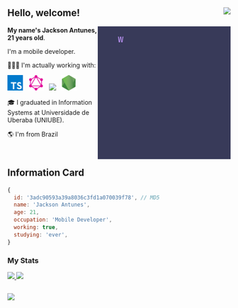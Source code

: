 ## Hello, welcome! <img align="right" src="https://komarev.com/ghpvc/?username=Jack-antunes-01&style=flat-square&color=blueviolet">

<img src="./images/message.gif" width="300px" align="right">

**My name's Jackson Antunes, 21 years old**. 

I'm a mobile developer. <br /> 
  
👨🏻‍💻 I'm actually working with: 

<p>
<img src="https://raw.githubusercontent.com/github/explore/80688e429a7d4ef2fca1e82350fe8e3517d3494d/topics/typescript/typescript.png" height="35px"/>
&nbsp;
<img src="https://raw.githubusercontent.com/github/explore/80688e429a7d4ef2fca1e82350fe8e3517d3494d/topics/graphql/graphql.png" height="35px" /> 
&nbsp;
<img src="https://upload.wikimedia.org/wikipedia/commons/thumb/a/a7/React-icon.svg/862px-React-icon.svg.png" height="35px" /> 
&nbsp;
<img src="https://raw.githubusercontent.com/github/explore/80688e429a7d4ef2fca1e82350fe8e3517d3494d/topics/nodejs/nodejs.png" height="35px" /> 
</p>

:mortar_board: I graduated in Information Systems at Universidade de Uberaba (UNIUBE). 

🌎 I'm from Brazil

<br />

## Information Card

```jsx
{
  id: '3adc90593a39a8036c3fd1a070039f78', // MD5
  name: 'Jackson Antunes',
  age: 21,
  occupation: 'Mobile Developer',
  working: true,
  studying: 'ever',
}
```

<div>
  <h3>My Stats</h3>
  <a href="https://github.com/Jack-antunes-01">
    <img height="180em" src="https://github-readme-stats.vercel.app/api?username=Jack-antunes-01&show_icons=true&theme=gotham&include_all_commits=true&count_private=true"/>
  <img height="180em" src="https://github-readme-stats.vercel.app/api/top-langs/?username=Jack-antunes-01&layout=compact&langs_count=7&theme=gotham"/>
</div>
  
  ##
<div>
  <a href="https://www.linkedin.com/in/jackson-antunes-143318182/" target="_blank"><img src="https://img.shields.io/badge/-LinkedIn-%230077B5?style=for-the-badge&logo=linkedin&logoColor=white" target="_blank"></a> 
</div>

 
<!-- <img src="https://raw.githubusercontent.com/github/explore/80688e429a7d4ef2fca1e82350fe8e3517d3494d/topics/javascript/javascript.png" height="35px"/>
&nbsp;  


I know and i don't have experience with: <br />
<p>
<img src="https://upload.wikimedia.org/wikipedia/commons/thumb/c/cf/Angular_full_color_logo.svg/512px-Angular_full_color_logo.svg.png" height="35px" />  
&nbsp;
<img src="https://raw.githubusercontent.com/github/explore/80688e429a7d4ef2fca1e82350fe8e3517d3494d/topics/nodejs/nodejs.png" height="35px" /> 
  &nbsp;
<img src="https://raw.githubusercontent.com/github/explore/80688e429a7d4ef2fca1e82350fe8e3517d3494d/topics/docker/docker.png" height="35px" /> 
  &nbsp;
<img src="https://raw.githubusercontent.com/github/explore/80688e429a7d4ef2fca1e82350fe8e3517d3494d/topics/html/html.png" height="35px" /> 
  &nbsp;
<img src="https://raw.githubusercontent.com/github/explore/80688e429a7d4ef2fca1e82350fe8e3517d3494d/topics/php/php.png" height="35px" /> 
  </p>
-->
